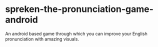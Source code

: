 # spreken-the-pronunciation-game-android
An android based game through which you can improve your English pronunciation with amazing visuals.
